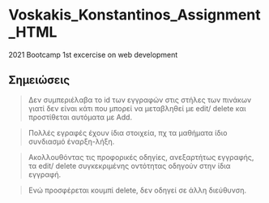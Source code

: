 # Voskakis_Konstantinos_Assignment_HTML
2021 Bootcamp 1st excercise on web development

## Σημειώσεις
> Δεν συμπεριέλαβα το id των εγγραφών στις στήλες των πινάκων γιατί δεν είναι κάτι που μπορεί να μεταβληθεί με edit/ delete και προστίθεται αυτόματα με Add.

> Πολλές εγραφές έχουν ίδια στοιχεία, πχ τα μαθήματα ίδιο συνδιασμό έναρξη-λήξη.

> Ακολλουθόντας τις προφορικές οδηγίες, ανεξαρτήτως εγγραφής, τα edit/ delete συγκεκριμένης οντότητας οδηγούν στην ίδια εγγραφή.

> Ενώ προσφέρεται κουμπί delete, δεν οδηγεί σε άλλη διεύθυνση.
